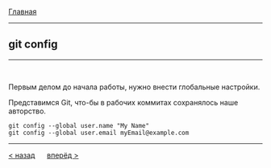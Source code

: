 [Главная](readme.md)

---
## git config
***

<br>

Первым делом до начала работы, нужно внести глобальные настройки.

Представимся Git, что-бы в рабочих коммитах сохранялось наше авторство.

```bash=
git config --global user.name "My Name"
git config --global user.email myEmail@example.com
```
---
[ < назад](readme.md) &nbsp;&nbsp;&nbsp;&nbsp; [вперёд >](init.md)
